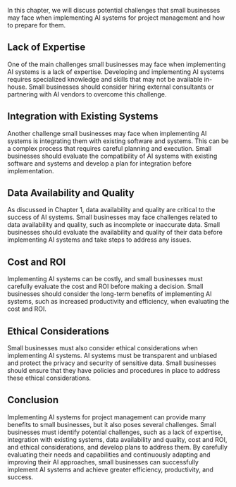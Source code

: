 

In this chapter, we will discuss potential challenges that small businesses may face when implementing AI systems for project management and how to prepare for them.

Lack of Expertise
-----------------

One of the main challenges small businesses may face when implementing AI systems is a lack of expertise. Developing and implementing AI systems requires specialized knowledge and skills that may not be available in-house. Small businesses should consider hiring external consultants or partnering with AI vendors to overcome this challenge.

Integration with Existing Systems
---------------------------------

Another challenge small businesses may face when implementing AI systems is integrating them with existing software and systems. This can be a complex process that requires careful planning and execution. Small businesses should evaluate the compatibility of AI systems with existing software and systems and develop a plan for integration before implementation.

Data Availability and Quality
-----------------------------

As discussed in Chapter 1, data availability and quality are critical to the success of AI systems. Small businesses may face challenges related to data availability and quality, such as incomplete or inaccurate data. Small businesses should evaluate the availability and quality of their data before implementing AI systems and take steps to address any issues.

Cost and ROI
------------

Implementing AI systems can be costly, and small businesses must carefully evaluate the cost and ROI before making a decision. Small businesses should consider the long-term benefits of implementing AI systems, such as increased productivity and efficiency, when evaluating the cost and ROI.

Ethical Considerations
----------------------

Small businesses must also consider ethical considerations when implementing AI systems. AI systems must be transparent and unbiased and protect the privacy and security of sensitive data. Small businesses should ensure that they have policies and procedures in place to address these ethical considerations.

Conclusion
----------

Implementing AI systems for project management can provide many benefits to small businesses, but it also poses several challenges. Small businesses must identify potential challenges, such as a lack of expertise, integration with existing systems, data availability and quality, cost and ROI, and ethical considerations, and develop plans to address them. By carefully evaluating their needs and capabilities and continuously adapting and improving their AI approaches, small businesses can successfully implement AI systems and achieve greater efficiency, productivity, and success.
